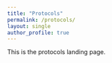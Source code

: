 ```yaml
---
title: "Protocols"
permalink: /protocols/
layout: single
author_profile: true
---
```


This is the protocols landing page.
